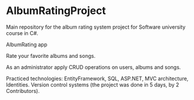 # AlbumRatingProject
Main repository for the album rating system project for Software university course in C#.

AlbumRating app

Rate your favorite albums and songs.

As an administrator apply CRUD operations on users, albums and songs.

Practiced technologies: EntityFramework, SQL, ASP.NET, MVC architecture, Identities. Version control systems (the project was done in 5 days, by 2 Contributors).
